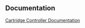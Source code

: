 ## Documentation

[Cartridge Controller Documentation](https://docs.cartridge.gg/controller/overview)